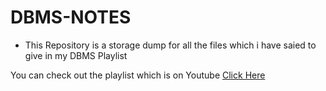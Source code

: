 # DBMS-NOTES
- This Repository is a storage dump for all the files which i have saied to give in my DBMS Playlist 

You can check out the playlist which is on Youtube
[Click Here](https://bit.ly/mycampus_dbms)
